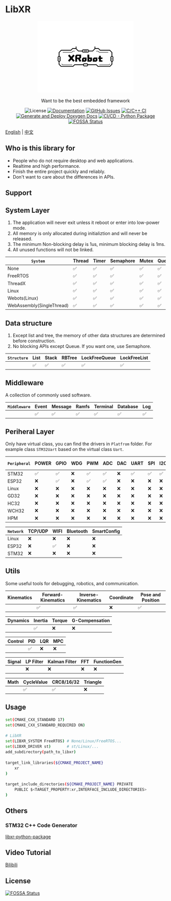 # LibXR

<div align="center">

<img src="https://github.com/Jiu-xiao/LibXR_CppCodeGenerator/raw/main/imgs/XRobot.jpeg" width="300">

Want to be the best embedded framework

![License](https://img.shields.io/badge/license-Apache--2.0-blue)
[![Documentation](https://img.shields.io/badge/docs-online-brightgreen)](https://jiu-xiao.github.io/libxr/)
[![GitHub Issues](https://img.shields.io/github/issues/Jiu-xiao/libxr)](https://github.com/Jiu-xiao/libxr/issues)
[![C/C++ CI](https://github.com/Jiu-xiao/libxr/actions/workflows/check.yml/badge.svg)](https://github.com/Jiu-xiao/libxr/actions/workflows/check.yml)
[![Generate and Deploy Doxygen Docs](https://github.com/Jiu-xiao/libxr/actions/workflows/doxygen.yml/badge.svg)](https://github.com/Jiu-xiao/libxr/actions/workflows/doxygen.yml)
[![CI/CD - Python Package](https://github.com/Jiu-xiao/LibXR_CppCodeGenerator/actions/workflows/python-publish.yml/badge.svg)](https://github.com/Jiu-xiao/LibXR_CppCodeGenerator/actions/workflows/python-publish.yml)
[![FOSSA Status](https://app.fossa.com/api/projects/git%2Bgithub.com%2FJiu-xiao%2Flibxr.svg?type=shield)](https://app.fossa.com/projects/git%2Bgithub.com%2FJiu-xiao%2Flibxr?ref=badge_shield)

</div>

[English](https://github.com/Jiu-xiao/libxr/blob/main/README.md) | [中文](https://github.com/Jiu-xiao/libxr/blob/main/README.zh-CN.md)

## Who is this library for

* People who do not require desktop and web applications.
* Realtime and high performance.
* Finish the entire project quickly and reliably.
* Don't want to care about the differences in APIs.

## Support

## System Layer

1. The application will never exit unless it reboot or enter into low-power mode.
2. All memory is only allocated during initializtion and will never be released.
3. The minimum Non-blocking delay is 1us, minimum blocking delay is 1ms.
4. All unused functions will not be linked.

| `System`                  | Thread | Timer | Semaphore | Mutex | Queue | ASync |
| ------------------------- | ------ | ----- | --------- | ----- | ----- | ----- |
| None                      | ✅      | ✅     | ✅         | ✅     | ✅     | ✅     |
| FreeRTOS                  | ✅      | ✅     | ✅         | ✅     | ✅     | ✅     |
| ThreadX                   | ✅      | ✅     | ✅         | ✅     | ✅     | ✅     |
| Linux                     | ✅      | ✅     | ✅         | ✅     | ✅     | ✅     |
| Webots(Linux)             | ✅      | ✅     | ✅         | ✅     | ✅     | ✅     |
| WebAssembly(SingleThread) | ✅      | ✅     | ✅         | ✅     | ✅     | ✅     |

## Data structure

1. Except list and tree, the memory of other data structures are determined before construction.
2. No blocking APIs except Queue. If you want one, use Semaphore.

| `Structure` | List | Stack | RBTree | LockFreeQueue | LockFreeList |
| ----------- | ---- | ----- | ------ | ------------- | ------------ |
|             | ✅    | ✅     | ✅      | ✅             | ✅            |

## Middleware

A collection of commonly used software.

| `Middleware` | Event | Message | Ramfs | Terminal | Database | Log |
| ------------ | ----- | ------- | ----- | -------- | -------- | --- |
|              | ✅     | ✅       | ✅     | ✅        | ✅        | ✅   |

## Periheral Layer

Only have virtual class, you can find the drivers in `Platfrom` folder. For example class `STM32Uart` based on the virtual class `Uart`.

| `Peripheral` | POWER | GPIO | WDG | PWM | ADC | DAC | UART | SPI | I2C | CAN/CANFD | USB-CDC | FLASH |
| ------------ | ----- | ---- | --- | --- | --- | --- | ---- | --- | --- | --------- | ------- | ----- |
| STM32        | ✅     | ✅    | ❌   | ✅   | ✅   | ❌   | ✅    | ✅   | ✅   | ✅         | ✅       | ✅     |
| ESP32        | ❌     | ✅    | ❌   | ✅   | ✅   | ❌   | ❌    | ❌   | ❌   | ✅         | ❌       | ❌     |
| Linux        | ❌     | ❌    | ❌   | ❌   | ❌   | ❌   | ❌    | ❌   | ❌   | ❌         | ❌       | ✅     |
| GD32         | ❌     | ❌    | ❌   | ❌   | ❌   | ❌   | ❌    | ❌   | ❌   | ❌         | ❌       | ❌     |
| HC32         | ❌     | ❌    | ❌   | ❌   | ❌   | ❌   | ❌    | ❌   | ❌   | ❌         | ❌       | ❌     |
| WCH32        | ❌     | ❌    | ❌   | ❌   | ❌   | ❌   | ❌    | ❌   | ❌   | ❌         | ❌       | ❌     |
| HPM          | ❌     | ❌    | ❌   | ❌   | ❌   | ❌   | ❌    | ❌   | ❌   | ❌         | ❌       | ❌     |

| `Network` | TCP/UDP | WIFI | Bluetooth | SmartConfig |
| --------- | ------- | ---- | --------- | ----------- |
| Linux     | ❌       | ❌    | ❌         | ❌           |
| ESP32     | ❌       | ✅    | ❌         | ❌           |
| STM32     | ❌       | ❌    | ❌         | ❌           |

## Utils

Some useful tools for debugging, robotics, and communication.

| Kinematics | Forward-Kinematics | Inverse-Kinematics | Coordinate | Pose and Position |
| ---------- | ------------------ | ------------------ | ---------- | ----------------- |
|            | ✅                  | ✅                  | ❌          | ✅                 |

| Dynamics | Inertia | Torque | G-Compensation |
| -------- | ------- | ------ | -------------- |
|          | ✅       | ❌      | ❌              |

| Control | PID | LQR | MPC |
| ------- | --- | --- | --- |
|         | ✅   | ❌   | ❌   |

| Signal | LP Filter | Kalman Filter | FFT | FunctionGen |
| ------ | --------- | ------------- | --- | ----------- |
|        | ❌         | ❌             | ❌   | ❌           |

| Math | CycleValue | CRC8/16/32 | Triangle |
| ---- | ---------- | ---------- | -------- |
|      | ✅          | ✅          | ❌        |

## Usage

```sh
set(CMAKE_CXX_STANDARD 17)
set(CMAKE_CXX_STANDARD_REQUIRED ON)

# LibXR
set(LIBXR_SYSTEM FreeRTOS) # None/Linux/FreeRTOS...
set(LIBXR_DRIVER st)       # st/Linux/...
add_subdirectory(path_to_libxr)

target_link_libraries(${CMAKE_PROJECT_NAME}
    xr
)

target_include_directories(${CMAKE_PROJECT_NAME} PRIVATE
    PUBLIC $<TARGET_PROPERTY:xr,INTERFACE_INCLUDE_DIRECTORIES>
)
```

## Others

### STM32 C++ Code Generator

[libxr-python-package](https://pypi.org/project/libxr/)

## Video Tutorial

[Bilibili](https://www.bilibili.com/video/BV1c8XVYLERR/)


## License
[![FOSSA Status](https://app.fossa.com/api/projects/git%2Bgithub.com%2FJiu-xiao%2Flibxr.svg?type=large)](https://app.fossa.com/projects/git%2Bgithub.com%2FJiu-xiao%2Flibxr?ref=badge_large)